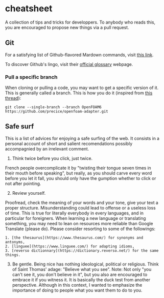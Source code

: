 # cheatsheet
A collection of tips and tricks for developpers.
To anybody who reads this, you are encouraged to propose new things via a pull request.

## Git
For a satisfying list of Github-flavored Mardown commands, visit [this link](https://github.com/adam-p/markdown-here/wiki/Markdown-Cheatsheet).

To discover Github's lingo, visit their [official glossary](https://docs.github.com/en/github/getting-started-with-github/github-glossary) webpage.

### Pull a specific branch
When cloning or pulling a code, you may want to get a specific version of it. This is generally called a branch. This is how you do it (inspired from [this thread](https://precice.discourse.group/t/installation-of-precice-v2-and-its-openfoam-adapter/171/7)):

```
git clone --single-branch --branch OpenFOAM6 https://github.com/precice/openfoam-adapter.git
```

## Safe surf
This is a list of advices for enjoying a safe surfing of the web. It consists in a personal account of short and salient recomendations possibly accompagnied by an irrelevant comment.

1. Think twice before you click, just twice.

French people overcomplicate it by "twisting their tongue seven times in their mouth before speaking", but really, as you should carve every word before you let it fall, you should only have the gumption whether to click or not after pointing. 

2. Review yourself.

Proofread, check the meaning of your words and your tone, give your text a proper structure. Misunderstanding could lead to offense or a useless loss of time. This is true for literally everybody in every languages, and in particular for foreigners. When learning a new language or translating something, you may need to lean on resources more reliable than Google Translate (please do). Please consider resorting to some of the followings:

    1. [the thesaurus](https://www.thesaurus.com/) for synonyms and antonyms,
    2. [linguee](https://www.linguee.com/) for adapting idioms,
    3. [reverso dictionnary](https://dictionary.reverso.net/) for the same things.

3. Be gentle.
Being nice has nothing ideological, political or religious. Think of Saint Thomas' adage: "Believe what you see". Note: Not only "you can't see it, you don't believe in it", but you also are encouraged to embrace it if you witness it. It is basically the duck test from another perspective. Although in this context, I wanted to emphasize the importance of doing to people what you want them to do to you.
